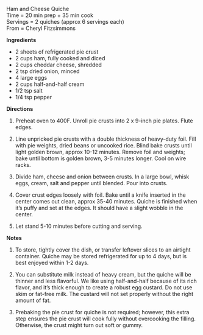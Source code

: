 Ham and Cheese Quiche \
Time = 20 min prep + 35 min cook \
Servings = 2 quiches (approx 6 servings each) \
From = Cheryl Fitzsimmons

**Ingredients**

- 2 sheets of refrigerated pie crust
- 2 cups ham, fully cooked and diced
- 2 cups cheddar cheese, shredded
- 2 tsp dried onion, minced
- 4 large eggs
- 2 cups half-and-half cream
- 1/2 tsp salt
- 1/4 tsp pepper

**Directions**

1. Preheat oven to 400F. Unroll pie crusts into 2 x 9-inch pie plates. Flute edges.

2. Line unpricked pie crusts with a double thickness of heavy-duty foil. Fill with pie weights, dried beans or uncooked rice. Blind bake crusts until light golden brown, approx 10-12 minutes. Remove foil and weights; bake until bottom is golden brown, 3-5 minutes longer. Cool on wire racks.

3. Divide ham, cheese and onion between crusts. In a large bowl, whisk eggs, cream, salt and pepper until blended. Pour into crusts. 

4. Cover crust edges loosely with foil. Bake until a knife inserted in the center comes out clean, approx 35-40 minutes. Quiche is finished when it’s puffy and set at the edges. It should have a slight wobble in the center. 

5. Let stand 5-10 minutes before cutting and serving. 

**Notes**

1. To store, tightly cover the dish, or transfer leftover slices to an airtight container. Quiche may be stored refrigerated for up to 4 days, but is best enjoyed within 1-2 days. 

2. You can substitute milk instead of heavy cream, but the quiche will be thinner and less flavorful. We like using half-and-half because of its rich flavor, and it’s thick enough to create a robust egg custard. Do not use skim or fat-free milk. The custard will not set properly without the right amount of fat. 

3. Prebaking the pie crust for quiche is not required; however, this extra step ensures the pie crust will cook fully without overcooking the filling. Otherwise, the crust might turn out soft or gummy. 